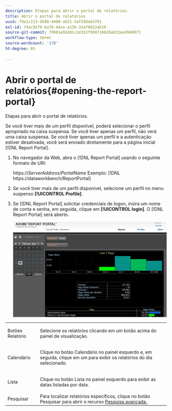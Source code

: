 ```yaml
---
description: Etapas para abrir o portal de relatórios.
title: Abrir o portal de relatórios
uuid: f9a1c213-d500-4408-a621-3af29da63791
exl-id: 74ac9276-ba76-44ce-a15b-33af0622ab19
source-git-commit: 79981e92dd1c2e552f958716626a632ead940973
workflow-type: tm+mt
source-wordcount: '178'
ht-degree: 6%

---
```


# Abrir o portal de relatórios{#opening-the-report-portal}

Etapas para abrir o portal de relatórios.

Se você tiver mais de um perfil disponível, poderá selecionar o perfil apropriado na caixa suspensa. Se você tiver apenas um perfil, não verá uma caixa suspensa. Se você tiver apenas um perfil e a autenticação estiver desativada, você será enviado diretamente para a página inicial [!DNL Report Portal].

1. No navegador da Web, abra o [!DNL Report Portal] usando o seguinte formato de URI:

   https://*ServerAddress*/*PortalName*
Exemplo: [!DNL https://dataworkbench/ReportPortal]
1. Se você tiver mais de um perfil disponível, selecione um perfil no menu suspenso **[!UICONTROL Profile]**.
1. Se [!DNL Report Portal] solicitar credenciais de logon, insira um nome de conta e senha, em seguida, clique em **[!UICONTROL login]**. O [!DNL Report Portal] será aberto.

   ![](assets/report_portal_home.png)

<table id="table_E68190C670684FA798B41702FC911827">
 <tbody>
  <tr>
   <td colname="col1"> Botões Relatório </td>
   <td colname="col2"> <p>Selecione os relatórios clicando em um botão acima do painel de visualização. </p> </td>
  </tr>
  <tr>
   <td colname="col1"> Calendário </td>
   <td colname="col2"> <p>Clique no botão <span class="uicontrol"> Calendário </span> no painel esquerdo e, em seguida, clique em um para exibir os relatórios do dia selecionado. </p> </td>
  </tr>
  <tr>
   <td colname="col1"> Lista </td>
   <td colname="col2"> <p>Clique no botão <span class="uicontrol"> Lista </span> no painel esquerdo para exibir as datas listadas por data. </p> </td>
  </tr>
  <tr>
   <td colname="col1"> Pesquisar </td>
   <td colname="col2"> Para localizar relatórios específicos, clique no botão <span class="uicontrol"> Pesquisar </span> para abrir o recurso <a href="../../../home/c-rpt-oview/c-search-adv.md#concept-083b751e28b645ceaa4d9784d21f78ca"> Pesquisa avançada </a>. </td>
  </tr>
 </tbody>
</table>
